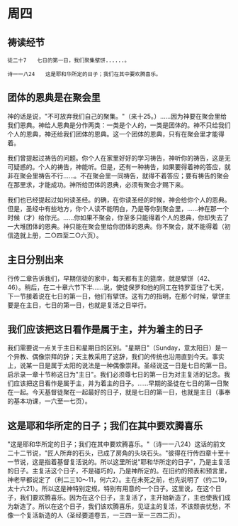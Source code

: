 # 周四

## 祷读经节
```
徒二十7　　七日的第一日，我们聚集擘饼......。

诗一一八24　　这是耶和华所定的日子；我们在其中要欢腾喜乐。
```
## 团体的恩典是在聚会里

神的话是说，"不可放弃我们自己的聚集。"（来十25。）......因为神要在聚会里给我们恩典。神给人恩典是分作两类：一类是个人的，一类是团体的。神不只给我们个人的恩典，神还给我们团体的恩典。这一个团体的恩典，只有在聚会里才能得着。

我们曾提起过祷告的问题。你个人在家里好好的学习祷告，神听你的祷告，这是无可疑惑的。个人的祷告，神能听。但是，还有一种祷告，如果要得着神的答应，就非在聚会里祷告不行......。不在聚会里一同祷告，就得不着答应；要有祷告的聚会在那里求，才能成功。神所给团体的恩典，必须有聚会才赐下来。

我们也已经提起过如何读圣经。的确，在你读圣经的时候，神会给你个人的恩典。但是，圣经中有些地方，你个人读不能明白，乃是等你到聚会里，......神在那一个时候（才）给你光。......你如果不聚会，你至多只能得着个人的恩典，你却失去了一大堆团体的恩典。神只能在聚会里给你团体的恩典。你不聚会，就不能得着（初信造就上册，二○四至二○六页）。

## 主日分别出来

行传二章告诉我们，早期信徒的家中，每天都有主的筵席，就是擘饼（42、46）。稍后，在二十章六节下半......说，使徒保罗和他的同工在特罗亚住了七天，下一节接着说在七日的第一日，他们有擘饼。这有力的指明，在那个时候，擘饼主要是在主日，七日的第一日，也就是复活之日举行。

## 我们应该把这日看作是属于主，并为着主的日子

我们需要说一点关于主日和星期日的区别。"星期日"（Sunday，意太阳日）是一个异教、偶像崇拜的辞；天主教采用了这辞，我们的传统也沿用直到今天。事实上，说某一日是属于太阳的说法是一种偶像崇拜。圣经说这一日是七日的第一日。启示录一章十节称这日为"主日"。我们必须尊七日的第一日为对主复活的记念。我们应该把这日看作是属于主，并为着主的日子。......早期的圣徒在七日的第一日聚在一起。今天基督徒聚在一起最好的日子，就是七日的第一日，也就是主日（事奉的基本功课，一六至一七页）。

## 这是耶和华所定的日子；我们在其中要欢腾喜乐

"这是耶和华所定的日子；我们在其中要欢腾喜乐。"（诗一一八24）这话的前文二十二节说，"匠人所弃的石头，已成了房角的头块石头。"彼得在行传四章十至十一节说，这是指着基督复活说的。所以这里所说"耶和华所定的日子"，乃是主复活的日子。主复活这个日子，不是碰巧的，乃是神所定的。在旧约的预表和预言里，神老早都说定了（利二三10～11，何六2）。主在未死之前，也先说明了（约二19，太十六21）。所以这是神特别定规，特别有用意的一个日子。这里说，在这个日子，我们要欢腾喜乐。因为在这个日子，主复活了，主开始新造了，主也使我们成为新造了。所以在这个日子，我们该欢腾喜乐，见证主的复活，不该颓丧忧愁，不像一个复活新造的人（圣经要道卷五，一三四一至一三四二页）。
